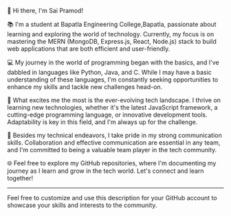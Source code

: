 👋 Hi there, I'm Sai Pramod!

📚 I'm a student at Bapatla Engineering College,Bapatla, passionate about learning and exploring the world of technology. Currently, my focus is on mastering the MERN (MongoDB, Express.js, React, Node.js) stack to build web applications that are both efficient and user-friendly.

💻 My journey in the world of programming began with the basics, and I've dabbled in languages like Python, Java, and C. While I may have a basic understanding of these languages, I'm constantly seeking opportunities to enhance my skills and tackle new challenges head-on.

🌟 What excites me the most is the ever-evolving tech landscape. I thrive on learning new technologies, whether it's the latest JavaScript framework, a cutting-edge programming language, or innovative development tools. Adaptability is key in this field, and I'm always up for the challenge.

💬 Besides my technical endeavors, I take pride in my strong communication skills. Collaboration and effective communication are essential in any team, and I'm committed to being a valuable team player in the tech community.

🌐 Feel free to explore my GitHub repositories, where I'm documenting my journey as I learn and grow in the tech world. Let's connect and learn together!

---

Feel free to customize and use this description for your GitHub account to showcase your skills and interests to the community.
